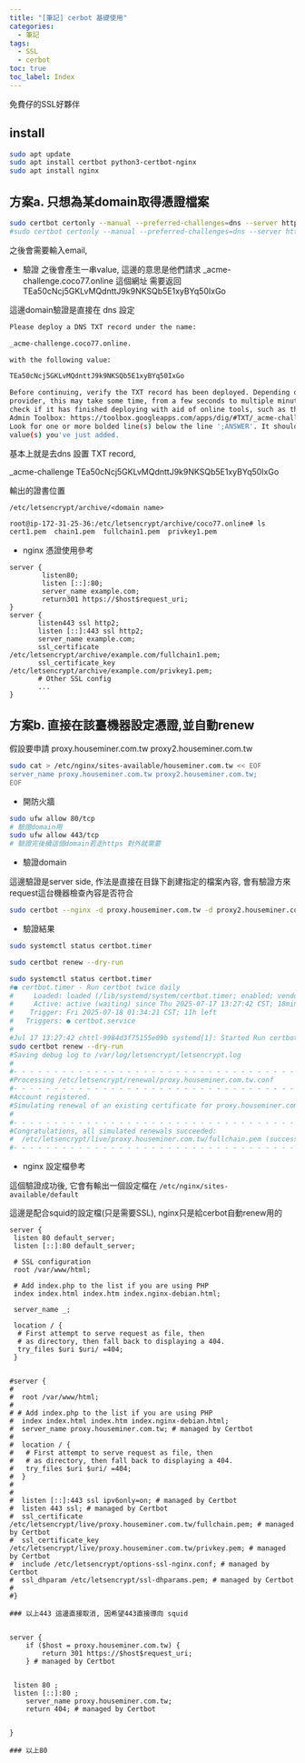 ```yaml
---
title: "[筆記] cerbot 基礎使用"
categories:
  - 筆記
tags:
  - SSL
  - cerbot
toc: true
toc_label: Index
---
```


免費仔的SSL好夥伴

## install

```bash
sudo apt update
sudo apt install certbot python3-certbot-nginx
sudo apt install nginx
```

## 方案a. 只想為某domain取得憑證檔案

```bash
sudo certbot certonly --manual --preferred-challenges=dns --server https://acme-v02.api.letsencrypt.org/directory --agree-tos -d <domain name>
#sudo certbot certonly --manual --preferred-challenges=dns --server https://acme-v02.api.letsencrypt.org/directory --agree-tos -d *.coco77.online
```

之後會需要輸入email,

- 驗證
  之後會產生一串value, 這邊的意思是他們請求 \_acme-challenge.coco77.online 這個網址 需要返回 TEa50cNcj5GKLvMQdnttJ9k9NKSQb5E1xyBYq50IxGo

這邊domain驗證是直接在 dns 設定

```bash
Please deploy a DNS TXT record under the name:

_acme-challenge.coco77.online.

with the following value:

TEa50cNcj5GKLvMQdnttJ9k9NKSQb5E1xyBYq50IxGo

Before continuing, verify the TXT record has been deployed. Depending on the DNS
provider, this may take some time, from a few seconds to multiple minutes. You can
check if it has finished deploying with aid of online tools, such as the Google
Admin Toolbox: https://toolbox.googleapps.com/apps/dig/#TXT/_acme-challenge.coco77.online.
Look for one or more bolded line(s) below the line ';ANSWER'. It should show the
value(s) you've just added.
```

基本上就是去dns 設置 TXT record,

\_acme-challenge TEa50cNcj5GKLvMQdnttJ9k9NKSQb5E1xyBYq50IxGo

輸出的證書位置

`/etc/letsencrypt/archive/<domain name>`

```bash
root@ip-172-31-25-36:/etc/letsencrypt/archive/coco77.online# ls
cert1.pem  chain1.pem  fullchain1.pem  privkey1.pem
```

- nginx 憑證使用參考

```text
server {
        listen80;
        listen [::]:80;
        server_name example.com;
        return301 https://$host$request_uri;
}
server {
       listen443 ssl http2;
       listen [::]:443 ssl http2;
       server_name example.com;
       ssl_certificate /etc/letsencrypt/archive/example.com/fullchain1.pem;
       ssl_certificate_key /etc/letsencrypt/archive/example.com/privkey1.pem;
       # Other SSL config
       ...
}
```

## 方案b. 直接在該臺機器設定憑證,並自動renew

假設要申請 proxy.houseminer.com.tw proxy2.houseminer.com.tw

```bash
sudo cat > /etc/nginx/sites-available/houseminer.com.tw << EOF
server_name proxy.houseminer.com.tw proxy2.houseminer.com.tw;
EOF
```

- 開防火牆

```bash
sudo ufw allow 80/tcp
# 驗證domain用
sudo ufw allow 443/tcp
# 驗證完後續這個domain若走https 對外就需要
```

- 驗證domain

這邊驗證是server side, 作法是直接在目錄下創建指定的檔案內容, 會有驗證方來request這台機器檢查內容是否符合

```bash
sudo certbot --nginx -d proxy.houseminer.com.tw -d proxy2.houseminer.com.tw
```

- 驗證結果

```bash
sudo systemctl status certbot.timer

sudo certbot renew --dry-run
```

```bash
sudo systemctl status certbot.timer
#● certbot.timer - Run certbot twice daily
#     Loaded: loaded (/lib/systemd/system/certbot.timer; enabled; vendor preset: enabled)
#     Active: active (waiting) since Thu 2025-07-17 13:27:42 CST; 18min ago
#    Trigger: Fri 2025-07-18 01:34:21 CST; 11h left
#   Triggers: ● certbot.service
#
#Jul 17 13:27:42 chttl-9984d3f75155e09b systemd[1]: Started Run certbot twice daily.
sudo certbot renew --dry-run
#Saving debug log to /var/log/letsencrypt/letsencrypt.log
#
#- - - - - - - - - - - - - - - - - - - - - - - - - - - - - - - - - - - - - - - -
#Processing /etc/letsencrypt/renewal/proxy.houseminer.com.tw.conf
#- - - - - - - - - - - - - - - - - - - - - - - - - - - - - - - - - - - - - - - -
#Account registered.
#Simulating renewal of an existing certificate for proxy.houseminer.com.tw
#
#- - - - - - - - - - - - - - - - - - - - - - - - - - - - - - - - - - - - - - - -
#Congratulations, all simulated renewals succeeded:
#  /etc/letsencrypt/live/proxy.houseminer.com.tw/fullchain.pem (success)
#- - - - - - - - - - - - - - - - - - - - - - - - - - - - - - - - - - - - - - - -
```

- nginx 設定檔參考

這個驗證成功後, 它會有輸出一個設定檔在 `/etc/nginx/sites-available/default`

這邊是配合squid的設定檔(只是需要SSL), nginx只是給cerbot自動renew用的

```text
server {
 listen 80 default_server;
 listen [::]:80 default_server;

 # SSL configuration
 root /var/www/html;

 # Add index.php to the list if you are using PHP
 index index.html index.htm index.nginx-debian.html;

 server_name _;

 location / {
  # First attempt to serve request as file, then
  # as directory, then fall back to displaying a 404.
  try_files $uri $uri/ =404;
 }


#server {
#
#  root /var/www/html;
#
# # Add index.php to the list if you are using PHP
#  index index.html index.htm index.nginx-debian.html;
#  server_name proxy.houseminer.com.tw; # managed by Certbot
#
#  location / {
#   # First attempt to serve request as file, then
#   # as directory, then fall back to displaying a 404.
#   try_files $uri $uri/ =404;
#  }
#
#
#  listen [::]:443 ssl ipv6only=on; # managed by Certbot
#  listen 443 ssl; # managed by Certbot
#  ssl_certificate /etc/letsencrypt/live/proxy.houseminer.com.tw/fullchain.pem; # managed by Certbot
#  ssl_certificate_key /etc/letsencrypt/live/proxy.houseminer.com.tw/privkey.pem; # managed by Certbot
#  include /etc/letsencrypt/options-ssl-nginx.conf; # managed by Certbot
#  ssl_dhparam /etc/letsencrypt/ssl-dhparams.pem; # managed by Certbot
#
#}

### 以上443 這邊直接取消, 因希望443直接導向 squid


server {
    if ($host = proxy.houseminer.com.tw) {
        return 301 https://$host$request_uri;
    } # managed by Certbot


 listen 80 ;
 listen [::]:80 ;
    server_name proxy.houseminer.com.tw;
    return 404; # managed by Certbot


}

### 以上80

```
